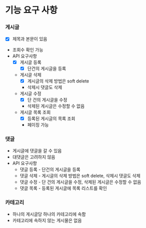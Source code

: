 # 기능 요구 사항

### 게시글

- [x] 제목과 본문이 있음
- 조회수 확인 가능
- API 요구사항
    - [x] 게시글 등록
      - [x] 단건의 게시글을 등록
    - 게시글 삭제
      - [x] 게시글의 삭제 방법은 soft delete
      - 삭제시 댓글도 삭제
    - 게시글 수정 
      - [x] 단 건의 게시글을 수정
      - 삭제된 게시글은 수정할 수 없음
    - 게시글 목록 조회
      - [x] 등록된 게시글의 목록 조회 
      - 페이징 가능

### 댓글

- 게시글에 댓글을 갈 수 있음
- 대댓글은 고려하지 않음
- API 요구사항
    - 댓글 등록 - 단건의 게시글을 등록
    - 댓글 삭제 - 게시글의 삭제 방법은 soft delete, 삭제시 댓글도 삭제
    - 댓글 수정 - 단 건의 게시글을 수정, 삭제된 게시글은 수정할 수 없음
    - 댓글 목록 - 등록된 게시글에 목록 리스트를 확인

### 카테고리

- 하나의 게시글당 하나의 카테고리에 속함
- 카테고리에 속하지 않는 게시물은 없음